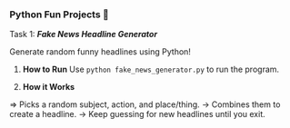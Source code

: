 ### Python Fun Projects 🐍
Task 1: ***Fake News Headline Generator***

Generate random funny headlines using Python!
1. **How to Run**
Use `python fake_news_generator.py` to run the program.

2. **How it Works**

=> Picks a random subject, action, and place/thing.
-> Combines them to create a headline.
-> Keep guessing for new headlines until you exit.
